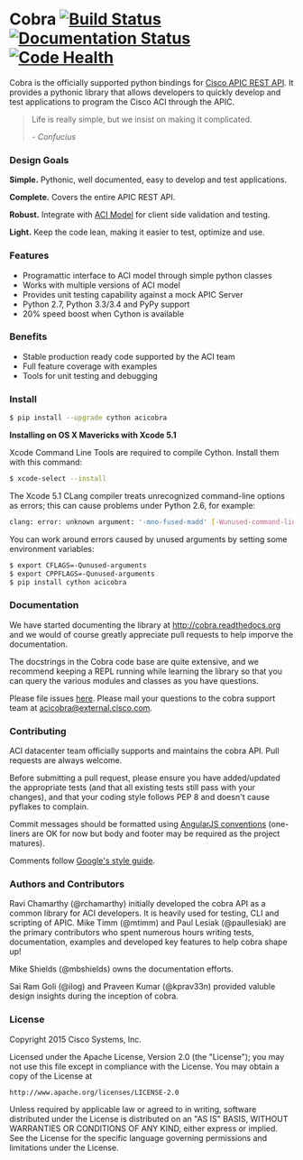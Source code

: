 Cobra [![Build Status](https://api.shippable.com/projects/54ea96315ab6cc13528d52b3/badge?branchName=master)](https://app.shippable.com/projects/54ea96315ab6cc13528d52b3/builds/latest) [![Documentation Status](https://readthedocs.org/projects/cobra/badge/?version=latest)](https://readthedocs.org/projects/cobra/?badge=latest) [![Code Health](https://landscape.io/github/datacenter/cobra/develop/landscape.svg?style=flat)](https://landscape.io/github/datacenter/cobra/master)
=====

Cobra is the officially supported python bindings for [Cisco APIC REST API][apihome].
It provides a pythonic library that allows developers to quickly develop and test applications to program the Cisco ACI through the APIC.

[apihome]: http://www.cisco.com/c/en/us/td/docs/switches/datacenter/aci/apic/sw/1-x/api/rest/b_APIC_RESTful_API_User_Guide.html
[modelhome]: https://developer.cisco.com/site/apic-dc/documents/mim-ref/
[acimodel]: https://github.com/datacenter/acimodel
[issues]: https://github.com/datacenter/cobra/issues

> Life is really simple, but we insist on making it complicated.
>
> *- Confucius*


### Design Goals ###

**Simple.** Pythonic, well documented, easy to develop and test applications.

**Complete.** Covers the entire APIC REST API.

**Robust.** Integrate with [ACI Model][acimodel] for client side validation and testing.

**Light.** Keep the code lean, making it easier to test, optimize and use.


### Features ###

* Programattic interface to ACI model through simple python classes
* Works with multiple versions of ACI model
* Provides unit testing capability against a mock APIC Server
* Python 2.7, Python 3.3/3.4 and PyPy support
* 20% speed boost when Cython is available

### Benefits ###

* Stable production ready code supported by the ACI team
* Full feature coverage with examples
* Tools for unit testing and debugging


### Install ###


```bash
$ pip install --upgrade cython acicobra
```

**Installing on OS X Mavericks with Xcode 5.1**

Xcode Command Line Tools are required to compile Cython. Install them with
this command:

```bash
$ xcode-select --install
```

The Xcode 5.1 CLang compiler treats unrecognized command-line options as
errors; this can cause problems under Python 2.6, for example:

```bash
clang: error: unknown argument: '-mno-fused-madd' [-Wunused-command-line-argument-hard-error-in-future]
```

You can work around errors caused by unused arguments by setting some
environment variables:

```bash
$ export CFLAGS=-Qunused-arguments
$ export CPPFLAGS=-Qunused-arguments
$ pip install cython acicobra
```

### Documentation ###

We have started documenting the library at http://cobra.readthedocs.org and we would of course greatly appreciate pull requests to help imporve the documentation.

The docstrings in the Cobra code base are quite extensive, and we recommend keeping a REPL running while learning the library so that you can query the various modules and classes as you have questions.

Please file issues [here][issues]. Please mail your questions to the cobra support team at acicobra@external.cisco.com.


### Contributing ###

ACI datacenter team officially supports and maintains the cobra API. Pull requests are always welcome.

Before submitting a pull request, please ensure you have added/updated the appropriate tests (and that all existing tests still pass with your changes), and that your coding style follows PEP 8 and doesn't cause pyflakes to complain.

Commit messages should be formatted using [AngularJS conventions][ajs] (one-liners are OK for now but body and footer may be required as the project matures).

Comments follow [Google's style guide][goog-style-comments].

[ajs]: http://goo.gl/QpbS7
[goog-style-comments]: http://google-styleguide.googlecode.com/svn/trunk/pyguide.html#Comments


### Authors and Contributors ###

Ravi Chamarthy (@rchamarthy) initially developed the cobra API as a common library for ACI developers. It is heavily used for testing, CLI and scripting of APIC. 
Mike Timm (@mtimm) and Paul Lesiak (@paullesiak) are the primary contributors who spent numerous hours writing tests, documentation, examples and developed key features to help cobra shape up!

Mike Shields (@mbshields) owns the documentation efforts.

Sai Ram Goli (@ilog) and Praveen Kumar (@kprav33n) provided valuble design insights during the inception of cobra.


### License ###

Copyright 2015 Cisco Systems, Inc.

Licensed under the Apache License, Version 2.0 (the "License");
you may not use this file except in compliance with the License.
You may obtain a copy of the License at

    http://www.apache.org/licenses/LICENSE-2.0

Unless required by applicable law or agreed to in writing, software
distributed under the License is distributed on an "AS IS" BASIS,
WITHOUT WARRANTIES OR CONDITIONS OF ANY KIND, either express or implied.
See the License for the specific language governing permissions and
limitations under the License.


